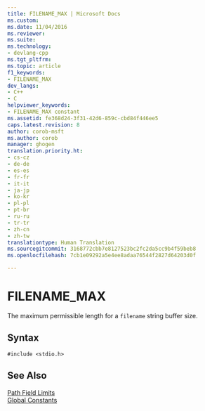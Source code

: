 ```yaml
---
title: FILENAME_MAX | Microsoft Docs
ms.custom: 
ms.date: 11/04/2016
ms.reviewer: 
ms.suite: 
ms.technology:
- devlang-cpp
ms.tgt_pltfrm: 
ms.topic: article
f1_keywords:
- FILENAME_MAX
dev_langs:
- C++
- C
helpviewer_keywords:
- FILENAME_MAX constant
ms.assetid: fe368d24-3f31-42d6-859c-cbd84f446ee5
caps.latest.revision: 8
author: corob-msft
ms.author: corob
manager: ghogen
translation.priority.ht:
- cs-cz
- de-de
- es-es
- fr-fr
- it-it
- ja-jp
- ko-kr
- pl-pl
- pt-br
- ru-ru
- tr-tr
- zh-cn
- zh-tw
translationtype: Human Translation
ms.sourcegitcommit: 3168772cbb7e8127523bc2fc2da5cc9b4f59beb8
ms.openlocfilehash: 7cb1e09292a5e4ee8adaa76544f2827d64203d0f

---
```

# FILENAME_MAX
The maximum permissible length for a `filename` string buffer size.  
  
## Syntax  
  
```  
#include <stdio.h>  
```  
  
## See Also  
 [Path Field Limits](../c-runtime-library/path-field-limits.md)   
 [Global Constants](../c-runtime-library/global-constants.md)


<!--HONumber=Jan17_HO2-->


